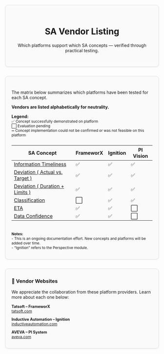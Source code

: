 <div style="border: 1px solid #ddd; border-radius: 10px; padding: 30px 20px; margin: 30px 0; background-color: #fafafa; box-shadow: 0 2px 4px rgba(0,0,0,0.05); text-align: center;">
  <div style="max-width: 600px; margin: 0 auto;">
    <h1 style="margin-bottom: 20px;">SA Vendor Listing</h1>
    <p>Which platforms support which SA concepts — verified through practical testing.</p>
  </div>
</div>

<div style="border: 1px solid #ddd; border-radius: 10px; padding: 30px 20px; margin: 30px 0; background-color: #fafafa; box-shadow: 0 2px 4px rgba(0,0,0,0.05);">

The matrix below summarizes which platforms have been tested for each SA concept.

**Vendors are listed alphabetically for neutrality.**

<div style="height:0.0px;"></div>
<strong>Legend:</strong>  
<div style="font-size: 0.85em;">✅ Concept successfully demonstrated on platform</div>  
<div style="font-size: 0.85em;">⬜ Evaluation pending</div>  
<div style="font-size: 0.85em;">➖ Concept implementation could not be confirmed or was not feasible on this platform</div>


<div style="height:10px;"></div>

| SA Concept | FrameworX | Ignition | PI Vision |
|--------------|-----------|----------|----------|
| [Information Timeliness](../sa-principles/information-timeliness#use-case-for-platform-testing) | ✅ | ✅ | ✅ |
| [Deviation ( Actual vs. Target )](../sa-principles/deviation#use-case-for-platform-testing-1) | ✅ | ✅ | ✅ |
| [Deviation ( Duration + Limits )](../sa-principles/deviation#use-case-for-platform-testing-2) | ✅ | ✅ | ✅ |
| [Classification](../sa-principles/chunking#use-case-for-platform-testing) | ⬜ | ✅ | ✅ |
| [ETA](../sa-principles/eta#use-case-for-platform-testing) | ✅ | ✅ | ⬜ |
| [Data Confidence](../sa-principles/dataconfidence#use-case-for-platform-testing) | ✅ | ✅ | ⬜ |

<div style="height:10px;"></div>

<div style="font-size: 0.85em; margin-top: 10px;">
  <strong>Notes:</strong><br>
  - This is an ongoing documentation effort. New concepts and platforms will be added over time.<br>
  - “Ignition” refers to the Perspective module.
</div>

</div>

<!-- New Vendor Websites Section -->
<div style="border: 1px solid #ddd; border-radius: 10px; padding: 30px 20px; margin: 30px 0; background-color: #fafafa; box-shadow: 0 2px 4px rgba(0,0,0,0.05);">
  <h3 style="margin-top: 0;">🔗 Vendor Websites</h3>
  <span style="display:block; height:0.0px;"></span>
  <p style="margin-bottom: 15px;">We appreciate the collaboration from these platform providers. Learn more about each one below:</p>
  <div style="font-size: 0.9em;">
    <ul style="list-style-type: none; padding-left: 0; margin: 0;">
      <li style="margin-bottom: 12px;">
        <strong>Tatsoft – FrameworX</strong><br>
        <a href="https://tatsoft.com/" target="_blank">tatsoft.com</a>
      </li>
      <li style="margin-bottom: 12px;">
        <strong>Inductive Automation – Ignition</strong><br>
        <a href="https://inductiveautomation.com" target="_blank">inductiveautomation.com</a>
      </li>
      <li>
        <strong>AVEVA – PI System</strong><br>
        <a href="https://www.aveva.com/en/products/aveva-pi-system/" target="_blank">aveva.com</a>
      </li>
    </ul>
  </div>
</div>
